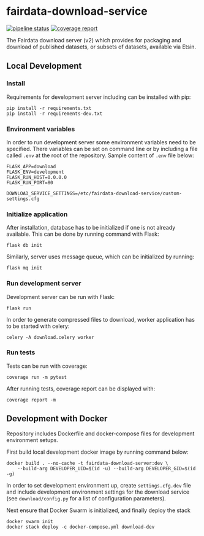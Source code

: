 # fairdata-download-service

[![pipeline status](https://gitlab.ci.csc.fi/fairdata/fairdata-download-service/badges/test/pipeline.svg)](https://gitlab.ci.csc.fi/fairdata/fairdata-download-service/-/commits/test)
[![coverage report](https://gitlab.ci.csc.fi/fairdata/fairdata-download-service/badges/test/coverage.svg)](https://gitlab.ci.csc.fi/fairdata/fairdata-download-service/-/commits/test)

The Fairdata download server (v2) which provides for packaging and download of
published datasets, or subsets of datasets, available via Etsin.

## Local Development

### Install

Requirements for development server including can be installed with pip:

```
pip install -r requirements.txt
pip install -r requirements-dev.txt
```

### Environment variables

In order to run development server some environment variables need to be
specified. There variables can be set on command line or by including a file
called `.env` at the root of the repository. Sample content of `.env` file
below:

```
FLASK_APP=download
FLASK_ENV=development
FLASK_RUN_HOST=0.0.0.0
FLASK_RUN_PORT=80

DOWNLOAD_SERVICE_SETTINGS=/etc/fairdata-download-service/custom-settings.cfg
```

### Initialize application

After installation, database has to be initialized if one is not already
available. This can be done by running command with Flask:

```
flask db init
```

Similarly, server uses message queue, which can be initialized by running:

```
flask mq init
```

### Run development server

Development server can be run with Flask:

```
flask run
```

In order to generate compressed files to download, worker application has to be
started with celery:

```
celery -A download.celery worker
```

### Run tests

Tests can be run with coverage:

```
coverage run -m pytest
```

After running tests, coverage report can be displayed with:

```
coverage report -m
```

## Development with Docker

Repository includes Dockerfile and docker-compose files for development
environment setups.

First build local development docker image by running command below:
```
docker build . --no-cache -t fairdata-download-server:dev \
    --build-arg DEVELOPER_UID=$(id -u) --build-arg DEVELOPER_GID=$(id -g)
```

In order to set development environment up, create `settings.cfg.dev` file and
include development environment settings for the download service (see
`download/config.py` for a list of configuration parameters).

Next ensure that Docker Swarm is initialized, and finally deploy the stack
```
docker swarm init
docker stack deploy -c docker-compose.yml download-dev
```
